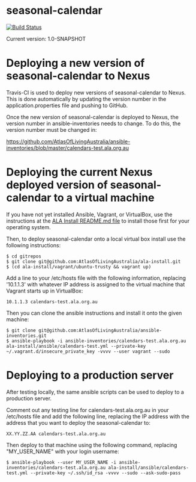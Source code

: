 # seasonal-calendar

[![Build Status](https://travis-ci.org/AtlasOfLivingAustralia/seasonal-calendar.svg?branch=master)](http://travis-ci.org/AtlasOfLivingAustralia/seasonal-calendar) 

Current version: 1.0-SNAPSHOT

Deploying a new version of seasonal-calendar to Nexus
================================================

Travis-CI is used to deploy new versions of seasonal-calendar to Nexus. This is done automatically by updating the version number in the application.properties file and pushing to GitHub.

Once the new version of seasonal-calendar is deployed to Nexus, the version number in ansible-inventories needs to change. To do this, the version number must be changed in: 

https://github.com/AtlasOfLivingAustralia/ansible-inventories/blob/master/calendars-test.ala.org.au

Deploying the current Nexus deployed version of seasonal-calendar to a virtual machine
===========================================================================

If you have not yet installed Ansible, Vagrant, or VirtualBox, use the instructions at the [ALA Install README.md file](https://github.com/AtlasOfLivingAustralia/ala-install/blob/master/README.md) to install those first for your operating system.

Then, to deploy seasonal-calendar onto a local virtual box install use the following instructions:

```
$ cd gitrepos
$ git clone git@github.com:AtlasOfLivingAustralia/ala-install.git
$ (cd ala-install/vagrant/ubuntu-trusty && vagrant up)
```

Add a line to your /etc/hosts file with the following information, replacing '10.1.1.3' with whatever IP address is assigned to the virtual machine that Vagrant starts up in VirtualBox:

```
10.1.1.3 calendars-test.ala.org.au
```

Then you can clone the ansible instructions and install it onto the given machine:

```
$ git clone git@github.com:AtlasOfLivingAustralia/ansible-inventories.git
$ ansible-playbook -i ansible-inventories/calendars-test.ala.org.au ala-install/ansible/calendars-test.yml --private-key ~/.vagrant.d/insecure_private_key -vvvv --user vagrant --sudo
```

Deploying to a production server
======================================

After testing locally, the same ansible scripts can be used to deploy to a production server.

Comment out any testing line for calendars-test.ala.org.au in your /etc/hosts file and add the following line, replacing the IP address with the address that you want to deploy the seasonal-calendar to:

```
XX.YY.ZZ.AA calendars-test.ala.org.au
```

Then deploy to that machine using the following command, replacing "MY_USER_NAME" with your login username:

```
$ ansible-playbook --user MY_USER_NAME -i ansible-inventories/calendars-test.ala.org.au ala-install/ansible/calendars-test.yml --private-key ~/.ssh/id_rsa -vvvv --sudo --ask-sudo-pass
```
